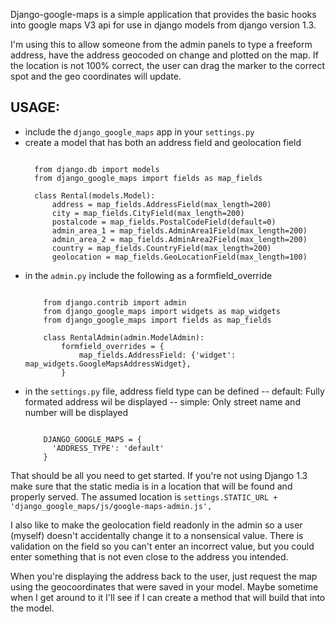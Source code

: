 Django-google-maps is a simple application that provides the basic
hooks into google maps V3 api for use in django models from django
version 1.3.

I'm using this to allow someone from the admin panels to type a
freeform address, have the address geocoded on change and plotted
on the map. If the location is not 100% correct, the user can
drag the marker to the correct spot and the geo coordinates will 
update.

USAGE:
------
- include the `django_google_maps` app in your `settings.py`
- create a model that has both an address field and geolocation field
  <pre><code>
    from django.db import models
    from django_google_maps import fields as map_fields
    
    class Rental(models.Model):
        address = map_fields.AddressField(max_length=200)
        city = map_fields.CityField(max_length=200)
        postalcode = map_fields.PostalCodeField(default=0)
        admin_area_1 = map_fields.AdminArea1Field(max_length=200)
        admin_area_2 = map_fields.AdminArea2Field(max_length=200)
        country = map_fields.CountryField(max_length=200)
        geolocation = map_fields.GeoLocationField(max_length=100)    
  </code></pre>
- in the `admin.py` include the following as a formfield_override
  <pre><code>
      from django.contrib import admin
      from django_google_maps import widgets as map_widgets
      from django_google_maps import fields as map_fields
      
      class RentalAdmin(admin.ModelAdmin):
          formfield_overrides = {
              map_fields.AddressField: {'widget': map_widgets.GoogleMapsAddressWidget},    
          }
  </code></pre>
- in the `settings.py` file, address field type can be defined
-- default: Fully formated address wil be displayed
-- simple: Only street name and number will be displayed
  <pre><code>
      DJANGO_GOOGLE_MAPS = {
        'ADDRESS_TYPE': 'default'
      }
  </code></pre>
  
That should be all you need to get started. If you're not using Django 1.3
make sure that the static media is in a location that will be found and
properly served. The assumed location is `settings.STATIC_URL + 'django_google_maps/js/google-maps-admin.js',`
  
I also like to make the geolocation field readonly in the admin so a user
(myself) doesn't accidentally change it to a nonsensical value. There is
validation on the field so you can't enter an incorrect value, but you could
enter something that is not even close to the address you intended.

When you're displaying the address back to the user, just request the map
using the geocoordinates that were saved in your model. Maybe sometime when
I get around to it I'll see if I can create a method that will build that
into the model. 
